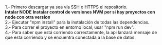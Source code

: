 1.- Primero descargar ya sea vía SSH o HTTPS el repositorio.  
**Intalar NODE**
**Instalar control de versiones NVM por si hay proyectos con node con otra version**  
2.- Ejecutar "npm install" para la instalación de todas las dependencias.  
3.- Para correr el proyecto en entorno local, usar "npm run dev".  
4.- Para saber que está corriendo correctamente, la api lanzará mensaje de que esta corriendo y se encuentra conectada a la base de datos.   
